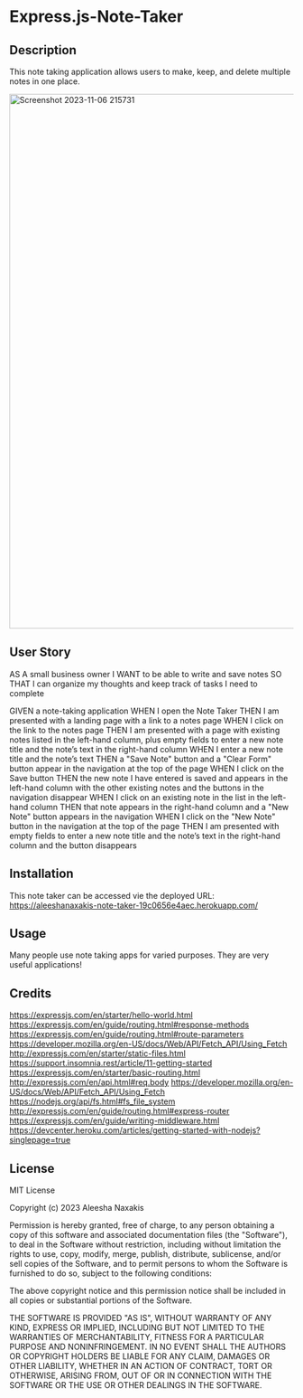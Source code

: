 # Express.js-Note-Taker

## Description
This note taking application allows users to make, keep, and delete multiple notes in one place. 

<img width="946" alt="Screenshot 2023-11-06 215731" src="https://github.com/aleeshanaxakis/Express.js-Note-Taker/assets/142005319/8fe9fb7d-99a7-4df5-9635-687a89ed51be">

## User Story
AS A small business owner
I WANT to be able to write and save notes
SO THAT I can organize my thoughts and keep track of tasks I need to complete

GIVEN a note-taking application
WHEN I open the Note Taker
THEN I am presented with a landing page with a link to a notes page
WHEN I click on the link to the notes page
THEN I am presented with a page with existing notes listed in the left-hand column, plus empty fields to enter a new note title and the note’s text in the right-hand column
WHEN I enter a new note title and the note’s text
THEN a "Save Note" button and a "Clear Form" button appear in the navigation at the top of the page
WHEN I click on the Save button
THEN the new note I have entered is saved and appears in the left-hand column with the other existing notes and the buttons in the navigation disappear
WHEN I click on an existing note in the list in the left-hand column
THEN that note appears in the right-hand column and a "New Note" button appears in the navigation
WHEN I click on the "New Note" button in the navigation at the top of the page
THEN I am presented with empty fields to enter a new note title and the note’s text in the right-hand column and the button disappears

## Installation
This note taker can be accessed vie the deployed URL: https://aleeshanaxakis-note-taker-19c0656e4aec.herokuapp.com/

## Usage
Many people use note taking apps for varied purposes. They are very useful applications!

## Credits
https://expressjs.com/en/starter/hello-world.html
https://expressjs.com/en/guide/routing.html#response-methods
https://expressjs.com/en/guide/routing.html#route-parameters
https://developer.mozilla.org/en-US/docs/Web/API/Fetch_API/Using_Fetch
http://expressjs.com/en/starter/static-files.html
https://support.insomnia.rest/article/11-getting-started
https://expressjs.com/en/starter/basic-routing.html
http://expressjs.com/en/api.html#req.body
https://developer.mozilla.org/en-US/docs/Web/API/Fetch_API/Using_Fetch
https://nodejs.org/api/fs.html#fs_file_system
http://expressjs.com/en/guide/routing.html#express-router
https://expressjs.com/en/guide/writing-middleware.html
https://devcenter.heroku.com/articles/getting-started-with-nodejs?singlepage=true

## License
MIT License

Copyright (c) 2023 Aleesha Naxakis

Permission is hereby granted, free of charge, to any person obtaining a copy of this software and associated documentation files (the "Software"), to deal in the Software without restriction, including without limitation the rights to use, copy, modify, merge, publish, distribute, sublicense, and/or sell copies of the Software, and to permit persons to whom the Software is furnished to do so, subject to the following conditions:

The above copyright notice and this permission notice shall be included in all copies or substantial portions of the Software.

THE SOFTWARE IS PROVIDED "AS IS", WITHOUT WARRANTY OF ANY KIND, EXPRESS OR IMPLIED, INCLUDING BUT NOT LIMITED TO THE WARRANTIES OF MERCHANTABILITY, FITNESS FOR A PARTICULAR PURPOSE AND NONINFRINGEMENT. IN NO EVENT SHALL THE AUTHORS OR COPYRIGHT HOLDERS BE LIABLE FOR ANY CLAIM, DAMAGES OR OTHER LIABILITY, WHETHER IN AN ACTION OF CONTRACT, TORT OR OTHERWISE, ARISING FROM, OUT OF OR IN CONNECTION WITH THE SOFTWARE OR THE USE OR OTHER DEALINGS IN THE SOFTWARE.
